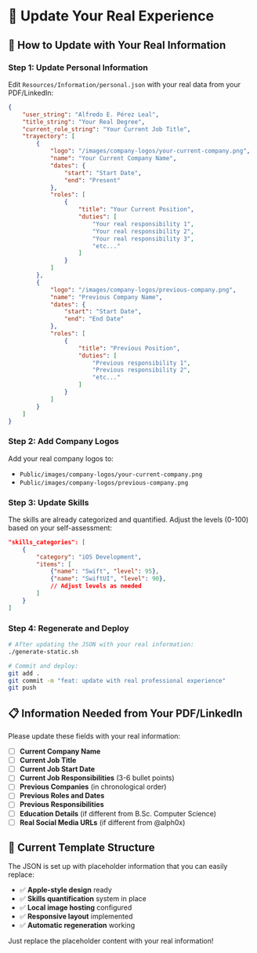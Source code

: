 # 📄 Update Your Real Experience

## 🎯 How to Update with Your Real Information

### Step 1: Update Personal Information

Edit `Resources/Information/personal.json` with your real data from your PDF/LinkedIn:

```json
{
    "user_string": "Alfredo E. Pérez Leal",
    "title_string": "Your Real Degree",
    "current_role_string": "Your Current Job Title",
    "trayectory": [
        {
            "logo": "/images/company-logos/your-current-company.png",
            "name": "Your Current Company Name",
            "dates": {
                "start": "Start Date",
                "end": "Present"
            },
            "roles": [
                {
                    "title": "Your Current Position",
                    "duties": [
                        "Your real responsibility 1",
                        "Your real responsibility 2",
                        "Your real responsibility 3",
                        "etc..."
                    ]
                }
            ]
        },
        {
            "logo": "/images/company-logos/previous-company.png",
            "name": "Previous Company Name",
            "dates": {
                "start": "Start Date",
                "end": "End Date"
            },
            "roles": [
                {
                    "title": "Previous Position",
                    "duties": [
                        "Previous responsibility 1",
                        "Previous responsibility 2",
                        "etc..."
                    ]
                }
            ]
        }
    ]
}
```

### Step 2: Add Company Logos

Add your real company logos to:
- `Public/images/company-logos/your-current-company.png`
- `Public/images/company-logos/previous-company.png`

### Step 3: Update Skills

The skills are already categorized and quantified. Adjust the levels (0-100) based on your self-assessment:

```json
"skills_categories": [
    {
        "category": "iOS Development",
        "items": [
            {"name": "Swift", "level": 95},
            {"name": "SwiftUI", "level": 90},
            // Adjust levels as needed
        ]
    }
]
```

### Step 4: Regenerate and Deploy

```bash
# After updating the JSON with your real information:
./generate-static.sh

# Commit and deploy:
git add .
git commit -m "feat: update with real professional experience"
git push
```

## 📋 Information Needed from Your PDF/LinkedIn

Please update these fields with your real information:

- [ ] **Current Company Name**
- [ ] **Current Job Title**
- [ ] **Current Job Start Date**
- [ ] **Current Job Responsibilities** (3-6 bullet points)
- [ ] **Previous Companies** (in chronological order)
- [ ] **Previous Roles and Dates**
- [ ] **Previous Responsibilities**
- [ ] **Education Details** (if different from B.Sc. Computer Science)
- [ ] **Real Social Media URLs** (if different from @alph0x)

## 🔄 Current Template Structure

The JSON is set up with placeholder information that you can easily replace:

- ✅ **Apple-style design** ready
- ✅ **Skills quantification** system in place
- ✅ **Local image hosting** configured
- ✅ **Responsive layout** implemented
- ✅ **Automatic regeneration** working

Just replace the placeholder content with your real information!
